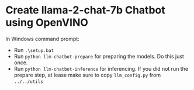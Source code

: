 # Create llama-2-chat-7b Chatbot using OpenVINO
In Windows command prompt:
- Run `.\setup.bat`
- Run `python llm-chatbot-prepare` for preparing the models. Do this just once.
- Run `python llm-chatbot-inference` for inferencing.
  If you did not run the prepare step, at lease make sure to copy `llm_config.py` from `../../utils`